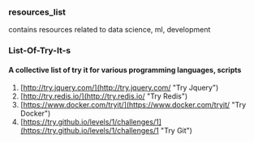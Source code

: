 ### resources_list
contains resources related to data science, ml, development

### List-Of-Try-It-s
#### A collective list of try it for various programming languages, scripts ##
1. [http://try.jquery.com/](http://try.jquery.com/ "Try Jquery")
2. [http://try.redis.io/](http://try.redis.io/ "Try Redis")
3. [https://www.docker.com/tryit/](https://www.docker.com/tryit/ "Try Docker")
4. [https://try.github.io/levels/1/challenges/1](https://try.github.io/levels/1/challenges/1 "Try Git")
